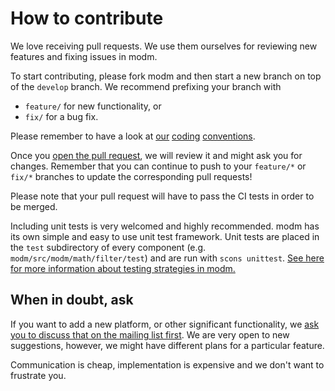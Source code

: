 # How to contribute

We love receiving pull requests. We use them ourselves for reviewing new features and fixing issues in modm.

To start contributing, please fork modm and then start a new branch on top of the `develop` branch.
We recommend prefixing your branch with
- `feature/` for new functionality, or
- `fix/` for a bug fix.

Please remember to have a look at [our](https://github.com/roboterclubaachen/modm-doc/blob/master/source/developer/coding_conventions.rst)
[coding](https://github.com/roboterclubaachen/modm-doc/blob/master/source/developer/coding_conventions.cpp)
[conventions](https://github.com/roboterclubaachen/modm-doc/blob/master/source/developer/coding_conventions.hpp).

Once you [open the pull request](https://github.com/roboterclubaachen/modm/pulls), we will review it and might ask you for changes.
Remember that you can continue to push to your `feature/*` or `fix/*` branches to update the corresponding pull requests!

Please note that your pull request will have to pass the CI tests in order to be merged.

Including unit tests is very welcomed and highly recommended. modm has its own simple and easy to use unit test framework. Unit tests are placed in the `test` subdirectory of every component (e.g. `modm/src/modm/math/filter/test`) and are run with `scons unittest`. [See here for more information about testing strategies in modm.](TESTING.md)

## When in doubt, ask

If you want to add a new platform, or other significant functionality, we [ask you to discuss that on the mailing list first](http://mailman.rwth-aachen.de/mailman/listinfo/modm-dev). We are very open to new suggestions, however, we might have different plans for a particular feature.

Communication is cheap, implementation is expensive and we don't want to frustrate you.
